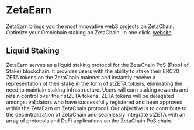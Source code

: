 # ZetaEarn

ZetaEarn brings you the most innovative web3 projects on ZetaChain. Optimize your Omnichain staking on ZetaChain. In one click. [website](https://zetaearn.com/).

## Liquid Staking

ZetaEarn serves as a liquid staking protocol for the ZetaChain PoS (Proof of Stake) blockchain. It provides users with the ability to stake their ERC20 ZETA tokens on the ZetaChain mainnet and instantly receive a representation of their stake in the form of stZETA tokens, eliminating the need to maintain staking infrastructure. Users will earn staking rewards and retain control over their stZETA tokens. ZETA tokens will be delegated amongst validators who have successfully registered and been approved within the ZetaEarn on ZetaChain protocol.
Our objective is to contribute to the decentralization of ZetaChain and seamlessly integrate stZETA with an array of protocols and DeFi applications on the ZetaChain PoS chain.
